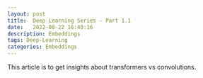 ```yaml
---
layout: post
title:  Deep Learning Series - Part 1.1
date:   2022-08-22 16:40:16
description: Embeddings
tags: Deep-Learning
categories: Embeddings
---
```


This article is to get insights about transformers vs convolutions. 
